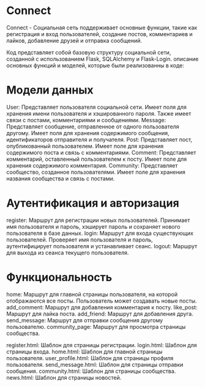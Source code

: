 # Connect

Connect - Социальная сеть поддерживает основные функции, такие как регистрация и вход пользователей, создание постов,
комментариев и лайков, добавление друзей и отправка сообщений.

Код представляет собой базовую структуру социальной сети, созданной с использованием Flask, SQLAlchemy и Flask-Login.
описание основных функций и моделей, которые были реализованны в коде:
# Модели данных
User: Представляет пользователя социальной сети. Имеет поля для хранения имени пользователя и хэшированного пароля. Также имеет связи с постами, комментариями и сообщениями.
Message: Представляет сообщение, отправленное от одного пользователя другому. Имеет поля для хранения содержимого сообщения, идентификаторов отправителя и получателя.
Post: Представляет пост, опубликованный пользователем. Имеет поле для хранения содержимого поста и связь с комментариями.
Comment: Представляет комментарий, оставленный пользователем к посту. Имеет поле для хранения содержимого комментария.
Community: Представляет сообщество, созданное пользователями. Имеет поле для хранения названия сообщества и связь с постами.

# Аутентификация и авторизация
register: Маршрут для регистрации новых пользователей. Принимает имя пользователя и пароль, хэширует пароль и сохраняет нового пользователя в базе данных.
login: Маршрут для входа существующих пользователей. Проверяет имя пользователя и пароль, аутентифицирует пользователя и устанавливает сеанс.
logout: Маршрут для выхода из сеанса текущего пользователя.

# Функциональность
home: Маршрут для главной страницы пользователя, на которой отображаются все посты. Пользователь может создавать новые посты.
add_comment: Маршрут для добавления комментария к посту.
like_post: Маршрут для лайка поста.
add_friend: Маршрут для добавления друга.
send_message: Маршрут для отправки сообщения другому пользователю.
community_page: Маршрут для просмотра страницы сообщества.

register.html: Шаблон для страницы регистрации.
login.html: Шаблон для страницы входа.
home.html: Шаблон для главной страницы пользователя.
user_profile.html: Шаблон для страницы профиля пользователя.
send_message.html: Шаблон для страницы отправки сообщения.
community.html: Шаблон для страницы сообщества.
news.html: Шаблон для страницы новостей.
